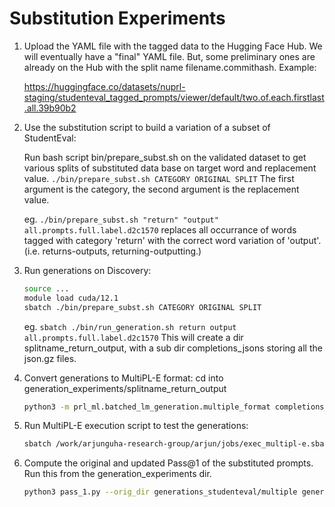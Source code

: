 # Substitution Experiments

1. Upload the YAML file with the tagged data to the Hugging Face Hub.
   We will eventually have a "final" YAML file. But, some preliminary ones
   are already on the Hub with the split name filename.commithash. Example:

   https://huggingface.co/datasets/nuprl-staging/studenteval_tagged_prompts/viewer/default/two.of.each.firstlast.all.39b90b2


2. Use the substitution script to build a variation of a subset of StudentEval:

   Run bash script bin/prepare_subst.sh on the validated dataset to get various splits of substituted data base on target word and replacement value. 
   `./bin/prepare_subst.sh CATEGORY ORIGINAL SPLIT`
   The first argument is the category, the second argument is the replacement value.

   eg. `./bin/prepare_subst.sh "return" "output" all.prompts.full.label.d2c1570`
   replaces all occurrance of words tagged with category 'return' with the correct word variation of 'output'.(i.e. returns-outputs, returning-outputting.)

3. Run generations on Discovery:

   ```bash
   source ...
   module load cuda/12.1
   sbatch ./bin/prepare_subst.sh CATEGORY ORIGINAL SPLIT
   ```
      
   eg. `sbatch ./bin/run_generation.sh return output all.prompts.full.label.d2c1570`
   This will create a dir splitname_return_output, with a sub dir completions_jsons storing all the json.gz files.

4. Convert generations to MultiPL-E format:
   cd into generation_experiments/splitname_return_output

   ```bash
   python3 -m prl_ml.batched_lm_generation.multiple_format completions_jsons multiple --tests-field assertions --language py
   ````

5. Run MultiPL-E execution script to test the generations:

   ```bash
   sbatch /work/arjunguha-research-group/arjun/jobs/exec_multipl-e.sbatch multiple 
   ```

6. Compute the original and updated Pass@1 of the substituted prompts.
   Run this from the generation_experiments dir. 
   
   ```bash
   python3 pass_1.py --orig_dir generations_studenteval/multiple generations_all.prompts.full.label.d2c1570_concatenate_concatenate/multiple 
   ```


